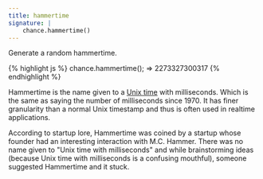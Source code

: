 ```yaml
---
title: hammertime
signature: |
    chance.hammertime()
---
```


<p class="pullquote" data-pullquote='Stop. Hammertime.' markdown="1"></p>

Generate a random hammertime.

{% highlight js %}
  chance.hammertime();
  => 2273327300317
{% endhighlight %}

Hammertime is the name given to a [Unix time](http://en.wikipedia.org/wiki/Unix_time) with
milliseconds. Which is the same as saying the number of milliseconds since 1970. It has
finer granularity than a normal Unix timestamp and thus is often used in realtime
applications.

According to startup lore, Hammertime was coined by a startup whose founder had an
interesting interaction with M.C. Hammer. There was no name given to "Unix time with
milliseconds" and while brainstorming ideas (because Unix time with milliseconds is
a confusing mouthful), someone suggested Hammertime and it stuck.
